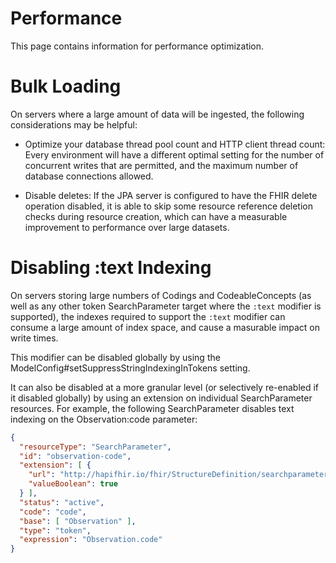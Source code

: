 # Performance

This page contains information for performance optimization.

# Bulk Loading

On servers where a large amount of data will be ingested, the following considerations may be helpful:

* Optimize your database thread pool count and HTTP client thread count: Every environment will have a different optimal setting for the number of concurrent writes that are permitted, and the maximum number of database connections allowed. 

* Disable deletes: If the JPA server is configured to have the FHIR delete operation disabled, it is able to skip some resource reference deletion checks during resource creation, which can have a measurable improvement to performance over large datasets. 

# Disabling :text Indexing

On servers storing large numbers of Codings and CodeableConcepts (as well as any other token SearchParameter target where the `:text` modifier is supported), the indexes required to support the `:text` modifier can consume a large amount of index space, and cause a masurable impact on write times.

This modifier can be disabled globally by using the ModelConfig#setSuppressStringIndexingInTokens setting.

It can also be disabled at a more granular level (or selectively re-enabled if it disabled globally) by using an extension on individual SearchParameter resources. For example, the following SearchParameter disables text indexing on the Observation:code parameter:

```json
{
  "resourceType": "SearchParameter",
  "id": "observation-code",
  "extension": [ {
    "url": "http://hapifhir.io/fhir/StructureDefinition/searchparameter-token-suppress-text-index",
    "valueBoolean": true
  } ],
  "status": "active",
  "code": "code",
  "base": [ "Observation" ],
  "type": "token",
  "expression": "Observation.code"
}
```
